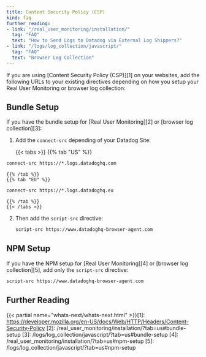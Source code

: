 ```yaml
---
title: Content Security Policy (CSP)
kind: faq
further_reading:
- link: "/real_user_monitoring/installation/"
  tag: "FAQ"
  text: "How to Send Logs to Datadog via External Log Shippers?"
- link: "/logs/log_collection/javascript/"
  tag: "FAQ"
  text: "Browser Log Collection"
---
```


If you are using [Content Security Policy (CSP)][1] on your websites, add the following URLs to your existing directives depending on how you setup your Real User Monitoring or browser log collection:

## Bundle Setup

If you have the bundle setup for [Real User Monitoring][2] or [browser log collection][3]:

1. Add the `connect-src` depending of your Datadog Site:

    {{< tabs >}}
    {{% tab "US" %}}

```txt
connect-src https://*.logs.datadoghq.com
```

    {{% /tab %}}
    {{% tab "EU" %}}

```txt
connect-src https://*.logs.datadoghq.eu
```

    {{% /tab %}}
    {{< /tabs >}}

2. Then add the `script-src` directive:

    ```txt
    script-src https://www.datadoghq-browser-agent.com
    ```

## NPM Setup

If you have the NPM setup for [Real User Monitoring][4] or [browser log collection][5], add only the `script-src` directive:

```txt
script-src https://www.datadoghq-browser-agent.com
```

## Further Reading

{{< partial name="whats-next/whats-next.html" >}}[1]: https://developer.mozilla.org/en-US/docs/Web/HTTP/Headers/Content-Security-Policy
[2]: /real_user_monitoring/installation/?tab=us#bundle-setup
[3]: /logs/log_collection/javascript/?tab=us#bundle-setup
[4]: /real_user_monitoring/installation/?tab=us#npm-setup
[5]: /logs/log_collection/javascript/?tab=us#npm-setup
